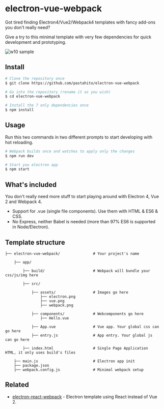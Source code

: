 # electron-vue-webpack
Got tired finding Electron4/Vue2/Webpack4 templates with fancy add-ons you don't really need?

Give a try to this minimal template with very few dependencies for quick development and prototyping.

![w10 sample](https://cloud.githubusercontent.com/assets/11739632/19222705/0f8c55fc-8e5f-11e6-97fa-0d3943f43358.png)

## Install
``` bash
# Clone the repository once
$ git clone https://github.com/pastahito/electron-vue-webpack

# Go into the repository (rename it as you wish)
$ cd electron-vue-webpack

# Install the 7 only dependencies once
$ npm install
```

## Usage
Run this two commands in two different prompts to start developing with hot reloading.
``` bash
# Webpack builds once and watches to apply only the changes
$ npm run dev

# Start you electron app
$ npm start
```

## What's included
You don't really need more stuff to start playing around with Electron 4, Vue 2 and Webpack 4.

- Support for .vue (single file components). Use them with HTML & ES6 & CSS.
- No Express, neither Babel is needed (more than 97% ES6 is supported in Node/Electron).

## Template structure
```
├── electron-vue-webpack/               # Your project's name

    ├── app/

        ├── build/                      # Webpack will bundle your css/js/img here

        ├── src/

            ├── assets/                 # Images go here
                ├── electron.png
                ├── vue.png
                ├── webpack.png

            ├── components/             # Webcomponents go here
                ├── Hello.vue

            ├── App.vue                 # Vue app. Your global css can go here
            ├── entry.js                # App entry. Your global js can go here

        ├── index.html                  # Single Page Application HTML, it only uses build's files

    ├── main.js                         # Electron app init
    ├── package.json
    ├── webpack.config.js               # Minimal webpack setup
```

## Related
- [electron-react-webpack](https://github.com/pastahito/electron-react-webpack) -
Electron template using React instead of Vue 2.
